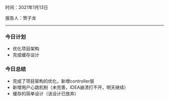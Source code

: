 时间：2021年1月13日

报告人：贺子龙

---

### 今日计划

* 优化项目架构
* 完成缓存设计



### 今日总结

* 完成了项目架构的优化，新增controller层
* 新增用户心跳机制（未完善，IDEA崩溃打不开，明天继续）
* 缓存的简单设计（该设计已放弃）



